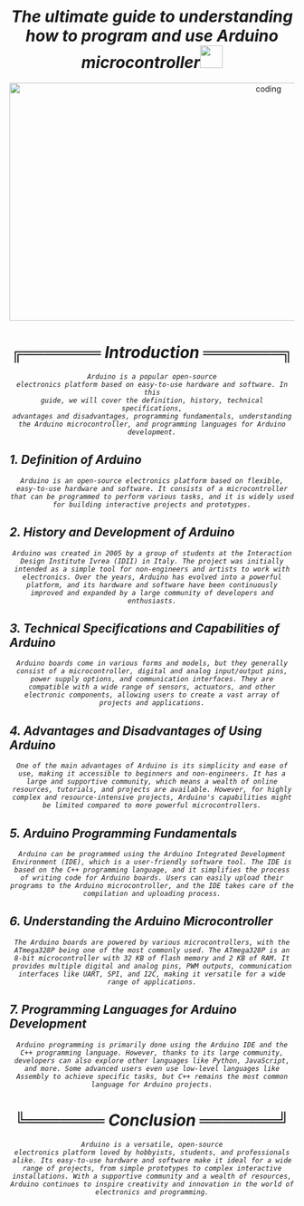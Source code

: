 <h1><div align="center"><i>The ultimate guide to understanding how to program and use Arduino microcontroller<img src="https://i.imgur.com/YaEBPHV.gif" width="40"></i></div></h1>

<div align="center">          
<img src="https://i.imgur.com/08w5tSY.jpg" alt="coding" width="900px" height="420px" /></div>

# <i><div align="center"><i>╔═══════<i color="#00979C"> Introduction <i color="#F9F9F9"> ═══════╗</i></div>
<em><div align="center"><code>Arduino is a popular open-source electronics platform based on easy-to-use hardware and software. In this guide, we will cover the definition, history, technical specifications, advantages and disadvantages, programming fundamentals, understanding the Arduino microcontroller, and programming languages for Arduino development.</code></em></div>


<h2 color="#00979C"> 1. Definition of Arduino</h2>
<em><div align="center"> <code>Arduino is an open-source electronics platform based on flexible, easy-to-use hardware and software. It consists of a microcontroller that can be programmed to perform various tasks, and it is widely used for building interactive projects and prototypes.</code></em></div>


<h2 color="#00979C"> 2. History and Development of Arduino</h2>
<em><div align="center"><code>Arduino was created in 2005 by a group of students at the Interaction Design Institute Ivrea (IDII) in Italy. The project was initially intended as a simple tool for non-engineers and artists to work with electronics. Over the years, Arduino has evolved into a powerful platform, and its hardware and software have been continuously improved and expanded by a large community of developers and enthusiasts.</code></em></div>


<h2 color="#00979C"> 3. Technical Specifications and Capabilities of Arduino</h2>
<em><div align="center"> <code>Arduino boards come in various forms and models, but they generally consist of a microcontroller, digital and analog input/output pins, power supply options, and communication interfaces. They are compatible with a wide range of sensors, actuators, and other electronic components, allowing users to create a vast array of projects and applications.</code></em></div>


<h2 color="#00979C"> 4. Advantages and Disadvantages of Using Arduino</h2>
<em><div align="center"><code>One of the main advantages of Arduino is its simplicity and ease of use, making it accessible to beginners and non-engineers. It has a large and supportive community, which means a wealth of online resources, tutorials, and projects are available. However, for highly complex and resource-intensive projects, Arduino's capabilities might be limited compared to more powerful microcontrollers.</code></em></div>


<h2 color="#00979C"> 5. Arduino Programming Fundamentals</h2>
<em><div align="center"><code>Arduino can be programmed using the Arduino Integrated Development Environment (IDE), which is a user-friendly software tool. The IDE is based on the C++ programming language, and it simplifies the process of writing code for Arduino boards. Users can easily upload their programs to the Arduino microcontroller, and the IDE takes care of the compilation and uploading process.</code></em></div>


<h2 color="#00979C"> 6. Understanding the Arduino Microcontroller</h2>
<em><div align="center"><code>The Arduino boards are powered by various microcontrollers, with the ATmega328P being one of the most commonly used. The ATmega328P is an 8-bit microcontroller with 32 KB of flash memory and 2 KB of RAM. It provides multiple digital and analog pins, PWM outputs, communication interfaces like UART, SPI, and I2C, making it versatile for a wide range of applications.</code></div></eme>


<h2 color="#00979C"> 7. Programming Languages for Arduino Development</h2>
<em><div align="center"><code>Arduino programming is primarily done using the Arduino IDE and the C++ programming language. However, thanks to its large community, developers can also explore other languages like Python, JavaScript, and more. Some advanced users even use low-level languages like Assembly to achieve specific tasks, but C++ remains the most common language for Arduino projects.</code></div></em>

# <i><div align="center"><i>╚═══════ <i color="#00979C"> Conclusion <i color="#F9F9F9">═══════╝</i></div></h2>
<em><div align="center"> <code>Arduino is a versatile, open-source electronics platform loved by hobbyists, students, and professionals alike. Its easy-to-use hardware and software make it ideal for a wide range of projects, from simple prototypes to complex interactive installations. With a supportive community and a wealth of resources, Arduino continues to inspire creativity and innovation in the world of electronics and programming.</code></div></em>
